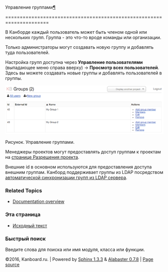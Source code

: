 Управление группами[¶](#groups-management "Ссылка на этот заголовок")

=====================================================================



В Канборде каждый пользователь может быть членом одной или нескольких групп. Группа - это что-то вроде команды или организации.



Только администраторы могут создавать новую группу и добавлять туда пользователей.



Настройка групп доступна через **Управление пользователями** (выпадающее меню справа вверху) -\> **Просмотр всех пользователей**. Здесь вы можете создавать новые группы и добавлять пользователей в группы.



![Group Management](_images/groups-management.png)



Рисунок. Управление группами.



Менеджеры проектов могут предоставлять доступ группам к проектам на [странице Разрешения проекта](project-permissions.markdown).



Внешние id в основном используются для предоставления доступа внешним группам. Канборд поддерживает группы из LDAP посредством [автоматической синхронизации групп из LDAP сервера](ldap-group-sync.markdown).



### Related Topics



-   [Documentation overview](index.markdown)



### Эта страница



-   [Исходный текст](_sources/groups.txt)



### Быстрый поиск



Введите слова для поиска или имя модуля, класса или функции.



©2016, Kanboard.ru. | Powered by [Sphinx 1.3.3](http://sphinx-doc.org/) & [Alabaster 0.7.8](https://github.com/bitprophet/alabaster) | [Page source](_sources/groups.txt)

